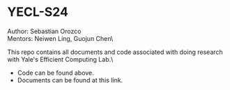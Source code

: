 # YECL-S24

Author: Sebastian Orozco\
Mentors: Neiwen Ling, Guojun Chen\

This repo contains all documents and code associated with doing research with Yale's Efficient Computing Lab.\
- Code can be found above.
- Documents can be found at this link.
